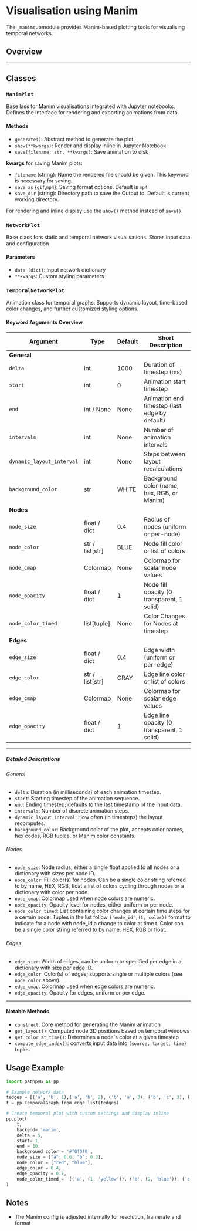 # Visualisation using Manim

The `_manim`submodule provides Manim-based plotting tools for visualising temporal networks.

## Overview

---

## Classes

### `ManimPlot`

Base lass for Manim visualisations integrated with Jupyter notebooks. Defines the interface for rendering and exporting animations from data.

#### Methods

- `generate()`: Abstract method to generate the plot.
- `show(**kwargs)`: Render and display inline in Jupyter Notebook
- `save(filename: str, **kwargs)`: Save animation to disk 

**kwargs** for saving Manim plots:

- `filename` (string): Name the rendered file should be given. This keyword is necessary for saving.
- `save_as` {`gif`,`mp4`}: Saving format options. Default is `mp4`
- `save_dir` (string): Directory path to save the Output to. Default is current working directory.

For rendering and inline display use the `show()` method instead of `save()`.

### `NetworkPlot`

Base class fors static and  temporal network visualisations. Stores input data and configuration

#### Parameters

- `data (dict)`: Input network dictionary
- `**kwargs`: Custom styling parameters

### `TemporalNetworkPlot`

Animation class for temporal graphs. Supports dynamic layout, time-based color changes, and further customized styling options.

#### Keyword Arguments Overview

| Argument               | Type             | Default  | Short Description                                |
|------------------------|------------------|----------|-------------------------------------------------|
| **General**            |                  |          |                                                 |
| `delta`                | int              | 1000     | Duration of timestep (ms)                        |
| `start`                | int              | 0        | Animation start timestep                         |
| `end`                  | int / None       | None     | Animation end timestep (last edge by default)   |
| `intervals`            | int              | None     | Number of animation intervals                    |
| `dynamic_layout_interval` | int           | None     | Steps between layout recalculations              |
| `background_color`     | str              | WHITE    | Background color (name, hex, RGB, or Manim)     |
| **Nodes**              |                  |          |                                                 |
| `node_size`            | float / dict     | 0.4      | Radius of nodes (uniform or per-node)            |
| `node_color`           | str / list[str]  | BLUE     | Node fill color or list of colors                 |
| `node_cmap`            | Colormap         | None     | Colormap for scalar node values                   |
| `node_opacity`         | float / dict     | 1        | Node fill opacity (0 transparent, 1 solid)       |
| `node_color_timed`     | list[tuple]      | None     | Color Changes for Nodes at timestep
| **Edges**              |                  |          |                                                 |
| `edge_size`            | float / dict     | 0.4      | Edge width (uniform or per-edge)                  |
| `edge_color`           | str / list[str]  | GRAY     | Edge line color or list of colors                  |
| `edge_cmap`            | Colormap         | None     | Colormap for scalar edge values                    |
| `edge_opacity`         | float / dict     | 1        | Edge line opacity (0 transparent, 1 solid)        |

---
##### Detailed Descriptions

###### General

- `delta`: Duration (in milliseconds) of each animation timestep.
- `start`: Starting timestep of the animation sequence.
- `end`: Ending timestep; defaults to the last timestamp of the input data.
- `intervals`: Number of discrete animation steps.
- `dynamic_layout_interval`: How often (in timesteps) the layout recomputes.
- `background_color`: Background color of the plot, accepts color names, hex codes, RGB tuples, or Manim color constants.


###### Nodes

- `node_size`: Node radius; either a single float applied to all nodes or a dictionary with sizes per node ID.
- `node_color`: Fill color(s) for nodes. Can be a single color string referred to by name, HEX, RGB, float a list of colors cycling through nodes or a dictionary with color per node
- `node_cmap`: Colormap used when node colors are numeric.
- `node_opacity`: Opacity level for nodes, either uniform or per node.
- `node_color_timed`: List containing color changes at certain time steps for a certain node. Tuples in the list follow `('node_id',(t, color))` format to indicate for a node with node_id a change to color at time t. Color can be a single color string referred to by name, HEX, RGB or float.

###### Edges

- `edge_size`: Width of edges, can be uniform or specified per edge in a dictionary with size per edge ID.
- `edge_color`: Color(s) of edges; supports single or multiple colors (see `node_color` above).
- `edge_cmap`: Colormap used when edge colors are numeric.
- `edge_opacity`: Opacity for edges, uniform or per edge.

---


#### Notable Methods

- `construct`: Core method for generating the Manim animation
- `get_layout()`: Computed node 3D positions based on temporal windows
- `get_color_at_time()`: Determines a node´s color at a given timestep
- `compute_edge_index()`: converts input data into `(source, target, time)` tuples

## Usage Example
```python
import pathpyG as pp

# Example network data
tedges = [('a', 'b', 1),('a', 'b', 2), ('b', 'a', 3), ('b', 'c', 3), ('d', 'c', 4), ('a', 'b', 4), ('c', 'b', 4)]
t = pp.TemporalGraph.from_edge_list(tedges)

# Create temporal plot with custom settings and display inline
pp.plot(
    t,
    backend= 'manim', 
    delta = 5,
    start= 1,
    end = 10,
    background_color = '#f0f0f0',
    node_size = {"a": 0.6, "b": 0.3},
    node_color = ["red", "blue"],
    edge_color = 0.4,
    edge_opacity = 0.7,
    node_color_timed =  [('a', (1, 'yellow')), ('b', (2, 'blue')), ('c', (4, 0.1)), ('b', 4, (255,0,0)]
)
```

## Notes

- The Manim config is adjusted internally for resolution, framerate and format


